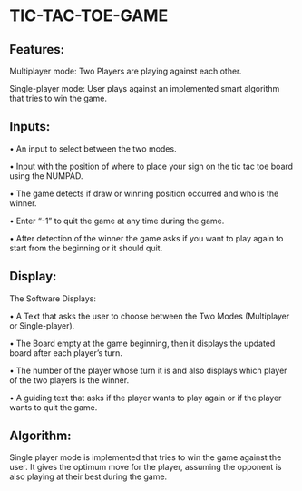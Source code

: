 # TIC-TAC-TOE-GAME

## Features:
Multiplayer mode: Two Players are playing against each other.

Single-player mode: User plays against an implemented smart algorithm that tries to win the game. 

## Inputs:
•	An input to select between the two modes.

•	Input with the position of where to place your sign on the tic tac toe board using the NUMPAD.

•	The game detects if draw or winning position occurred and who is the winner.

•	Enter “-1” to quit the game at any time during the game.

•	After detection of the winner the game asks if you want to play again to start from the beginning or it should quit.

## Display:
The Software Displays: 

•	A Text that asks the user to choose between the Two Modes (Multiplayer or Single-player).

•	The Board empty at the game beginning, then it displays the updated board after each player’s turn.

•	The number of the player whose turn it is and also displays which player of the two players is the winner. 

•	A guiding text that asks if the player wants to play again or if the player wants to quit the game.

## Algorithm:
Single player mode is implemented that tries to win the game against the user. It gives the optimum move for the player, assuming the opponent is also playing at their best during the game. 
